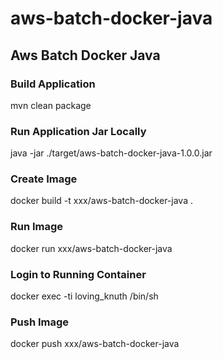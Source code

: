 # aws-batch-docker-java

## Aws Batch Docker Java

### Build Application

mvn clean package

### Run Application Jar Locally

java -jar ./target/aws-batch-docker-java-1.0.0.jar

### Create Image

docker build -t xxx/aws-batch-docker-java .

### Run Image

docker run xxx/aws-batch-docker-java

### Login to Running Container

docker exec -ti loving_knuth /bin/sh

### Push Image

docker push xxx/aws-batch-docker-java


